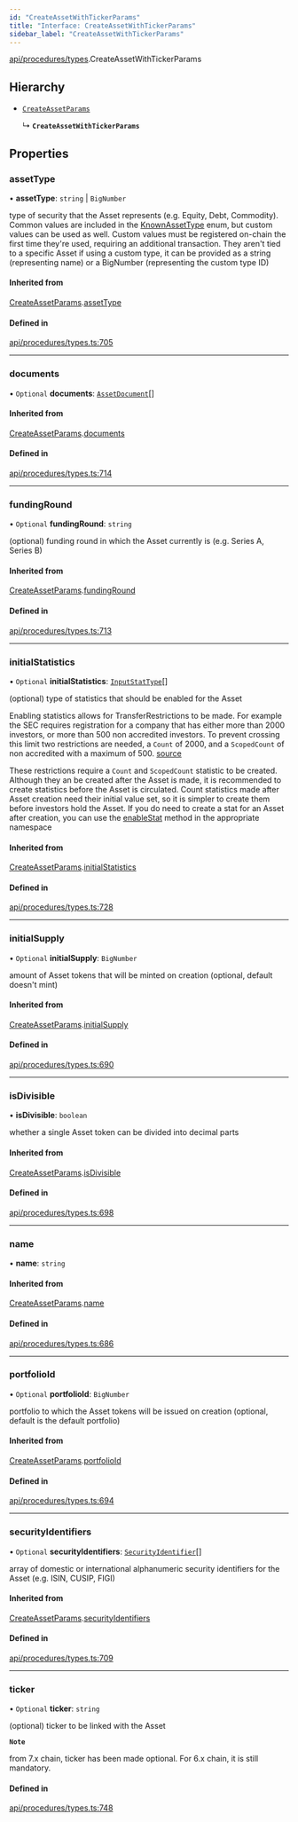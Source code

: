 ```yaml
---
id: "CreateAssetWithTickerParams"
title: "Interface: CreateAssetWithTickerParams"
sidebar_label: "CreateAssetWithTickerParams"
---
```


[api/procedures/types](../../../../../modules/API/Procedures/Types/Types.md).CreateAssetWithTickerParams

## Hierarchy

- [`CreateAssetParams`](../CreateAssetParams/CreateAssetParams.md)

  ↳ **`CreateAssetWithTickerParams`**

## Properties

### assetType

• **assetType**: `string` \| `BigNumber`

type of security that the Asset represents (e.g. Equity, Debt, Commodity). Common values are included in the
  [KnownAssetType](../../../../../enums/API/Entities/Asset/Types/KnownAssetType/KnownAssetType.md) enum, but custom values can be used as well. Custom values must be registered on-chain the first time
  they're used, requiring an additional transaction. They aren't tied to a specific Asset
  if using a custom type, it can be provided as a string (representing name) or a BigNumber (representing the custom type ID)

#### Inherited from

[CreateAssetParams](../CreateAssetParams/CreateAssetParams.md).[assetType](../CreateAssetParams/CreateAssetParams.md#assettype)

#### Defined in

[api/procedures/types.ts:705](https://github.com/PolymeshAssociation/polymesh-sdk/blob/49a0066c3/src/api/procedures/types.ts#L705)

___

### documents

• `Optional` **documents**: [`AssetDocument`](../../../Entities/Asset/Types/AssetDocument/AssetDocument.md)[]

#### Inherited from

[CreateAssetParams](../CreateAssetParams/CreateAssetParams.md).[documents](../CreateAssetParams/CreateAssetParams.md#documents)

#### Defined in

[api/procedures/types.ts:714](https://github.com/PolymeshAssociation/polymesh-sdk/blob/49a0066c3/src/api/procedures/types.ts#L714)

___

### fundingRound

• `Optional` **fundingRound**: `string`

(optional) funding round in which the Asset currently is (e.g. Series A, Series B)

#### Inherited from

[CreateAssetParams](../CreateAssetParams/CreateAssetParams.md).[fundingRound](../CreateAssetParams/CreateAssetParams.md#fundinground)

#### Defined in

[api/procedures/types.ts:713](https://github.com/PolymeshAssociation/polymesh-sdk/blob/49a0066c3/src/api/procedures/types.ts#L713)

___

### initialStatistics

• `Optional` **initialStatistics**: [`InputStatType`](../../../../../modules/API/Entities/Types/Types.md#inputstattype)[]

(optional) type of statistics that should be enabled for the Asset

Enabling statistics allows for TransferRestrictions to be made. For example the SEC requires registration for a company that
has either more than 2000 investors, or more than 500 non accredited investors. To prevent crossing this limit two restrictions are
needed, a `Count` of 2000, and a `ScopedCount` of non accredited with a maximum of 500. [source](https://www.sec.gov/info/smallbus/secg/jobs-act-section-12g-small-business-compliance-guide.htm)

These restrictions require a `Count` and `ScopedCount` statistic to be created. Although they an be created after the Asset is made, it is recommended to create statistics
before the Asset is circulated. Count statistics made after Asset creation need their initial value set, so it is simpler to create them before investors hold the Asset.
If you do need to create a stat for an Asset after creation, you can use the [enableStat](../../../../../classes/API/Entities/Asset/Fungible/TransferRestrictions/TransferRestrictionBase/TransferRestrictionBase.md#enablestat) method in
the appropriate namespace

#### Inherited from

[CreateAssetParams](../CreateAssetParams/CreateAssetParams.md).[initialStatistics](../CreateAssetParams/CreateAssetParams.md#initialstatistics)

#### Defined in

[api/procedures/types.ts:728](https://github.com/PolymeshAssociation/polymesh-sdk/blob/49a0066c3/src/api/procedures/types.ts#L728)

___

### initialSupply

• `Optional` **initialSupply**: `BigNumber`

amount of Asset tokens that will be minted on creation (optional, default doesn't mint)

#### Inherited from

[CreateAssetParams](../CreateAssetParams/CreateAssetParams.md).[initialSupply](../CreateAssetParams/CreateAssetParams.md#initialsupply)

#### Defined in

[api/procedures/types.ts:690](https://github.com/PolymeshAssociation/polymesh-sdk/blob/49a0066c3/src/api/procedures/types.ts#L690)

___

### isDivisible

• **isDivisible**: `boolean`

whether a single Asset token can be divided into decimal parts

#### Inherited from

[CreateAssetParams](../CreateAssetParams/CreateAssetParams.md).[isDivisible](../CreateAssetParams/CreateAssetParams.md#isdivisible)

#### Defined in

[api/procedures/types.ts:698](https://github.com/PolymeshAssociation/polymesh-sdk/blob/49a0066c3/src/api/procedures/types.ts#L698)

___

### name

• **name**: `string`

#### Inherited from

[CreateAssetParams](../CreateAssetParams/CreateAssetParams.md).[name](../CreateAssetParams/CreateAssetParams.md#name)

#### Defined in

[api/procedures/types.ts:686](https://github.com/PolymeshAssociation/polymesh-sdk/blob/49a0066c3/src/api/procedures/types.ts#L686)

___

### portfolioId

• `Optional` **portfolioId**: `BigNumber`

portfolio to which the Asset tokens will be issued on creation (optional, default is the default portfolio)

#### Inherited from

[CreateAssetParams](../CreateAssetParams/CreateAssetParams.md).[portfolioId](../CreateAssetParams/CreateAssetParams.md#portfolioid)

#### Defined in

[api/procedures/types.ts:694](https://github.com/PolymeshAssociation/polymesh-sdk/blob/49a0066c3/src/api/procedures/types.ts#L694)

___

### securityIdentifiers

• `Optional` **securityIdentifiers**: [`SecurityIdentifier`](../../../Entities/Asset/Types/SecurityIdentifier/SecurityIdentifier.md)[]

array of domestic or international alphanumeric security identifiers for the Asset (e.g. ISIN, CUSIP, FIGI)

#### Inherited from

[CreateAssetParams](../CreateAssetParams/CreateAssetParams.md).[securityIdentifiers](../CreateAssetParams/CreateAssetParams.md#securityidentifiers)

#### Defined in

[api/procedures/types.ts:709](https://github.com/PolymeshAssociation/polymesh-sdk/blob/49a0066c3/src/api/procedures/types.ts#L709)

___

### ticker

• `Optional` **ticker**: `string`

(optional) ticker to be linked with the Asset

**`Note`**

from 7.x chain, ticker has been made optional. For 6.x chain, it is still mandatory.

#### Defined in

[api/procedures/types.ts:748](https://github.com/PolymeshAssociation/polymesh-sdk/blob/49a0066c3/src/api/procedures/types.ts#L748)
